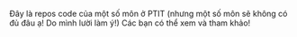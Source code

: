 Đây là repos code của một số môn ở PTIT (nhưng một số môn sẽ không có đủ đâu ạ! Do mình lười làm ý!)
Các bạn có thể xem và tham khảo!
